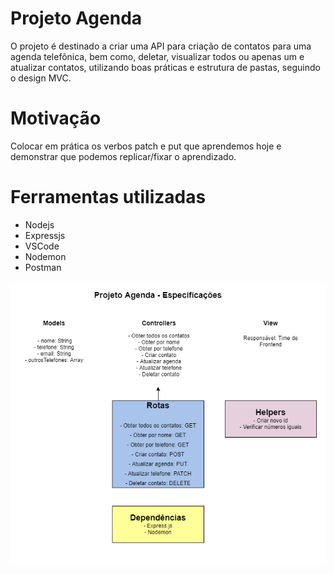 # Projeto Agenda

O projeto é destinado a criar uma API para criação de contatos para uma agenda telefônica, bem como, deletar, visualizar todos ou apenas um e atualizar contatos, utilizando boas práticas e estrutura de pastas, seguindo o design MVC.

# Motivação

Colocar em prática os verbos patch e put que aprendemos hoje e demonstrar que podemos replicar/fixar o aprendizado.

# Ferramentas utilizadas

- Nodejs
- Expressjs
- VSCode
- Nodemon
- Postman

![Arquitetura do projeto](arquitetura.png)
